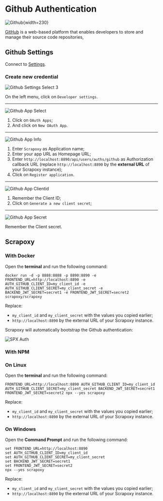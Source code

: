 # Github Authentication

![Github](github.svg){width=230}

[GitHub](/l/github) is a web-based platform that enables developers to store and manage
their source code repositories,


## Github Settings

Connect to [Settings](/l/github-settings).

### Create new credential

![Github Settings Select 3](gh_settings_select.png)

On the left menu, click on `Developer settings`.

---

![Github App Select](gh_app_select.png)

1. Click on `OAuth Apps`;
2. And click on `New OAuth App`.

---

![Github App Info](gh_app_info.png)

1. Enter `Scrapoxy` as Application name;
2. Enter your app URL as Homepage URL;
3. Enter `http://localhost:8890/api/users/auths/github` as Authorization callback URL (replace `http://localhost:8890` by the **external URL** of your Scrapoxy instance);
4. Click on `Register application`.


---

![Github App Clientid](gh_app_clientid.png)

1. Remember the Client ID;
2. Click on `Generate a new client secret`;

---

![Github App Secret](gh_app_secret.png)

Remember the Client secret.


## Scrapoxy

### With Docker

Open the **terminal** and run the following command:

```shell
docker run -d -p 8888:8888 -p 8890:8890 -e FRONTEND_URL=http://localhost:8890 -e AUTH_GITHUB_CLIENT_ID=my_client_id -e AUTH_GITHUB_CLIENT_SECRET=my_client_secret -e BACKEND_JWT_SECRET=secret1 -e FRONTEND_JWT_SECRET=secret2 scrapoxy/scrapoxy
```

Replace:
- `my_client_id` and `my_client_secret` with the values you copied earlier;
- `http://localhost:8890` by the external URL of your Scrapoxy instance.

Scrapoxy will automatically bootstrap the Github authentication:

![SPX Auth](spx_auth.png)


### With NPM

### On Linux

Open the **terminal** and run the following command:

```shell
FRONTEND_URL=http://localhost:8890 AUTH_GITHUB_CLIENT_ID=my_client_id AUTH_GITHUB_CLIENT_SECRET=my_client_secret BACKEND_JWT_SECRET=secret1 FRONTEND_JWT_SECRET=secret2 npx --yes scrapoxy
```

Replace:
- `my_client_id` and `my_client_secret` with the values you copied earlier;
- `http://localhost:8890` by the external URL of your Scrapoxy instance.


### On Windows

Open the **Command Prompt** and run the following command:

```shell
set FRONTEND_URL=http://localhost:8890
set AUTH_GITHUB_CLIENT_ID=my_client_id
set AUTH_GITHUB_CLIENT_SECRET=my_client_secret
set BACKEND_JWT_SECRET=secret1
set FRONTEND_JWT_SECRET=secret2
npx --yes scrapoxy
```

Replace:
- `my_client_id` and `my_client_secret` with the values you copied earlier;
- `http://localhost:8890` by the external URL of your Scrapoxy instance.
